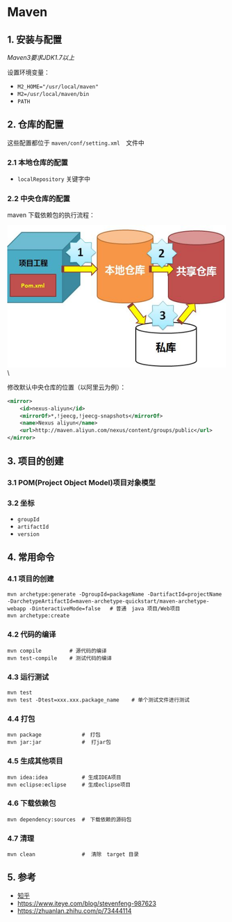 # Maven

## 1. 安装与配置

*Maven3要求JDK1.7以上*

设置环境变量：

- `M2_HOME="/usr/local/maven"`
- `M2=/usr/local/maven/bin`
- `PATH`

## 2. 仓库的配置

这些配置都位于 `maven/conf/setting.xml`　文件中

### 2.1 本地仓库的配置

- `localRepository` 关键字中

### 2.2 中央仓库的配置

maven 下载依赖包的执行流程：

![maven](./IMG/maven.jpg)\

修改默认中央仓库的位置（以阿里云为例）：

```xml
<mirror>
    <id>nexus-aliyun</id>  
    <mirrorOf>*,!jeecg,!jeecg-snapshots</mirrorOf>  
    <name>Nexus aliyun</name>  
    <url>http://maven.aliyun.com/nexus/content/groups/public</url>  
</mirror>
```

## 3. 项目的创建

### 3.1 POM(Project Object Model)项目对象模型

### 3.2 坐标

- `groupId`
- `artifactId`
- `version`

## 4. 常用命令

### 4.1 项目的创建

```maven
mvn archetype:generate -DgroupId=packageName -DartifactId=projectName -DarchetypeArtifactId=maven-archetype-quickstart/maven-archetype-webapp -DinteractiveMode=false   # 普通　java 项目/Web项目
mvn archetype:create
```

### 4.2 代码的编译

```maven
mvn compile         # 源代码的编译
mvn test-compile    # 测试代码的编译
```

### 4.3 运行测试

```maven
mvn test
mvn test -Dtest=xxx.xxx.package_name    # 单个测试文件进行测试
```

### 4.4 打包

```maven
mvn package             #　打包
mvn jar:jar             #  打jar包
```

### 4.5 生成其他项目

```maven
mvn idea:idea           # 生成IDEA项目
mvn eclipse:eclipse     # 生成eclipse项目
```

### 4.6 下载依赖包

```maven
mvn dependency:sources  #　下载依赖的源码包
```

### 4.7 清理

```maven
mvn clean               #  清除　target 目录
```

## 5. 参考

- [知乎](https://zhuanlan.zhihu.com/p/73444114)
- https://www.iteye.com/blog/stevenfeng-987623
- https://zhuanlan.zhihu.com/p/73444114